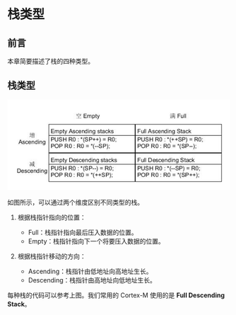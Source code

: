 # 栈类型

## 前言

本章简要描述了栈的四种类型。

## 栈类型

![stack type][1]

如图所示，可以通过两个维度区别不同类型的栈。

 1. 根据栈指针指向的位置：
     - Full：栈指针指向最后压入数据的位置。
     - Empty：栈指针指向下一个将要压入数据的位置。

 2. 根据栈指针移动的方向：
     - Ascending：栈指针由低地址向高地址生长。
     - Descending：栈指针由高地址向低地址生长。

每种栈的代码可以参考上图。我们常用的 Cortex-M 使用的是 **Full Descending Stack**。

 [1]: ./images/stack_type.jpg
